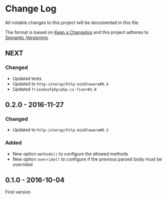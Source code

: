# Change Log
All notable changes to this project will be documented in this file.

The format is based on [Keep a Changelog](http://keepachangelog.com/) 
and this project adheres to [Semantic Versioning](http://semver.org/).

## NEXT

### Changed

* Updated tests
* Updated to `http-interop/http-middleware#0.4`
* Updated `friendsofphp/php-cs-fixer#2.0`

## 0.2.0 - 2016-11-27

### Changed

* Updated to `http-interop/http-middleware#0.3`

### Added

* New option `methods()` to configure the allowed methods
* New option `override()` to configure if the previous parsed body must be overrided

## 0.1.0 - 2016-10-04

First version
